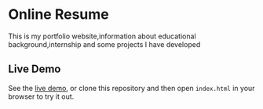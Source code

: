 # Online Resume
This is my portfolio website,information about educational background,internship and some projects I have developed

## Live Demo
See the [live demo](https://behruzayubov.github.io/myportfolio/), or clone this repository and then open `index.html` in your browser to try it out.
